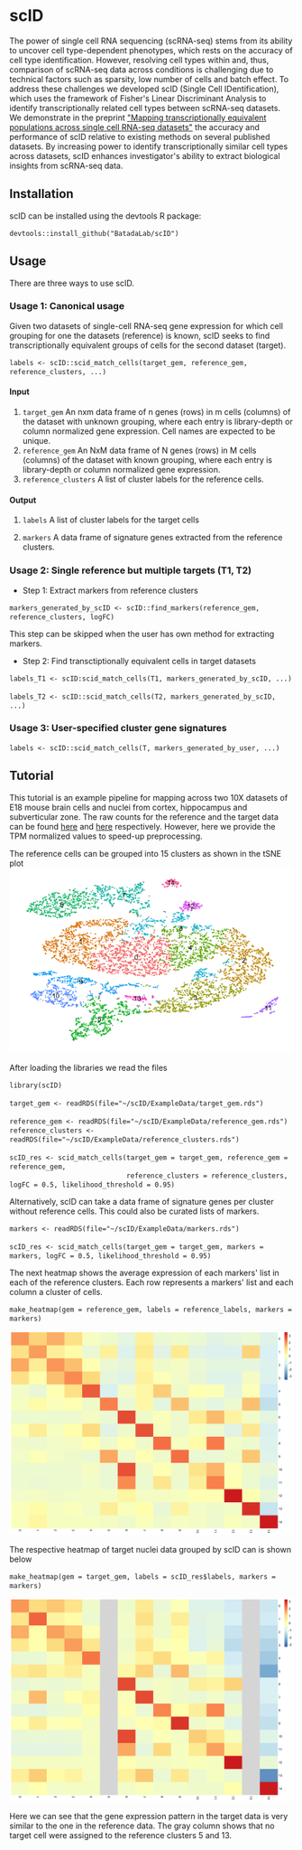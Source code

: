 # scID

The power of single cell RNA sequencing (scRNA-seq) stems from its ability to uncover cell type-dependent phenotypes, which rests on the accuracy of cell type identification. However, resolving cell types within and, thus, comparison of scRNA-seq data across conditions is challenging due to technical factors such as sparsity, low number of cells and batch effect. To address these challenges we developed scID (Single Cell IDentification), which uses the framework of Fisher's Linear Discriminant Analysis to identify transcriptionally related cell types between scRNA-seq datasets. We demonstrate in the preprint ["Mapping transcriptionally equivalent populations across single cell RNA-seq datasets"](https://www.biorxiv.org/content/10.1101/470203v1) the accuracy and performance of scID relative to existing methods on several published datasets. By increasing power to identify transcriptionally similar cell types across datasets, scID enhances investigator's ability to extract biological insights from scRNA-seq data.

## Installation
scID can be installed using the devtools R package:
```
devtools::install_github("BatadaLab/scID")
```

## Usage

There are three ways to use scID. 

### Usage 1: Canonical usage
Given two datasets of single-cell RNA-seq gene expression for which cell grouping for one the datasets (reference) is known, scID seeks to find transcriptionally equivalent groups of cells for the second dataset (target).
```
labels <- scID::scid_match_cells(target_gem, reference_gem, reference_clusters, ...)
```

#### Input
1. ```target_gem``` An nxm data frame of n genes (rows) in m cells (columns) of the dataset with unknown grouping, where each entry is library-depth or column normalized gene expression. Cell names are expected to be unique.
2. ```reference_gem``` An NxM data frame of N genes (rows) in M cells (columns) of the dataset with known grouping, where each entry is library-depth or column normalized gene expression. 
3. ```reference_clusters``` A list of cluster labels for the reference cells.

#### Output
1. ```labels``` A list of cluster labels for the target cells

2. ```markers``` A data frame of signature genes extracted from the reference clusters.

### Usage 2: Single reference but multiple targets (T1, T2)

* Step 1: Extract markers from reference clusters
```
markers_generated_by_scID <- scID::find_markers(reference_gem, reference_clusters, logFC)
```
This step can be skipped when the user has own method for extracting markers.

* Step 2: Find transctiptionally equivalent cells in target datasets
```
labels_T1 <- scID:scid_match_cells(T1, markers_generated_by_scID, ...)

labels_T2 <- scID::scid_match_cells(T2, markers_generated_by_scID, ...)
```
### Usage 3: User-specified cluster gene signatures
```
labels <- scID::scid_match_cells(T, markers_generated_by_user, ...)
```


## Tutorial
This tutorial is an example pipeline for mapping across two 10X datasets of E18 mouse brain cells and nuclei from cortex, hippocampus and subverticular zone. The raw counts for the reference and the target data can be found [here](https://support.10xgenomics.com/single-cell-gene-expression/datasets/2.1.0/neuron_9k) and [here](https://support.10xgenomics.com/single-cell-gene-expression/datasets/2.1.0/nuclei_900) respectively. However, here we provide the TPM normalized values to speed-up preprocessing.

The reference cells can be grouped into 15 clusters as shown in the tSNE plot
![](https://github.com/BatadaLab/scID/blob/master/ExampleData/figures/Reference_tSNE.png)


After loading the libraries we read the files
```
library(scID)

target_gem <- readRDS(file="~/scID/ExampleData/target_gem.rds")

reference_gem <- readRDS(file="~/scID/ExampleData/reference_gem.rds")
reference_clusters <- readRDS(file="~/scID/ExampleData/reference_clusters.rds")

scID_res <- scid_match_cells(target_gem = target_gem, reference_gem = reference_gem, 
                             reference_clusters = reference_clusters, logFC = 0.5, likelihood_threshold = 0.95)
```

Alternatively, scID can take a data frame of signature genes per cluster without reference cells. This could also be curated lists of markers. 
```
markers <- readRDS(file="~/scID/ExampleData/markers.rds")

scID_res <- scid_match_cells(target_gem = target_gem, markers = markers, logFC = 0.5, likelihood_threshold = 0.95)
```

The next heatmap shows the average expression of each markers' list in each of the reference clusters. Each row represents a markers' list and each column a cluster of cells.
```
make_heatmap(gem = reference_gem, labels = reference_labels, markers = markers)
```
![](https://github.com/BatadaLab/scID/blob/master/ExampleData/figures/Reference_heatmap.png)

The respective heatmap of target nuclei data grouped by scID can is shown below
```
make_heatmap(gem = target_gem, labels = scID_res$labels, markers = markers)
```
![](https://github.com/BatadaLab/scID/blob/master/ExampleData/figures/Target_heatmap.png)

Here we can see that the gene expression pattern in the target data is very similar to the one in the reference data. The gray column shows that no target cell were assigned to the reference clusters 5 and 13.




